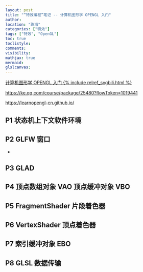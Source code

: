 ```yaml
---
layout: post
title: "“特效编程”笔记 -- 计算机图形学 OPENGL 入门"
author:
location: "珠海"
categories: ["特效"]
tags: ["特效", "OpenGL"]
toc: true
toclistyle:
comments:
visibility:
mathjax: true
mermaid:
glslcanvas:
---
```


[计算机图形学 OPENGL 入门 {% include relref_svgbili.html %}](https://www.bilibili.com/video/BV1px41197A5)

<https://ke.qq.com/course/package/25480?flowToken=1019441>

<https://learnopengl-cn.github.io/>


## P1 状态机上下文软件环境


## P2 GLFW 窗口

-


## P3 GLAD


## P4 顶点数组对象 VAO 顶点缓冲对象 VBO


## P5 FragmentShader 片段着色器


## P6 VertexShader 顶点着色器


## P7 索引缓冲对象 EBO


## P8 GLSL 数据传输
